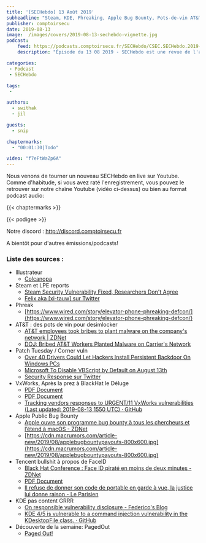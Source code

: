 ```yaml
---
title: '[SECHebdo] 13 Août 2019'
subheadline: "Steam, KDE, Phreaking, Apple Bug Bounty, Pots-de-vin AT&T, Corner Vuln, VwWorks, FaceID, etc."
publisher: comptoirsecu
date: 2019-08-13
image:  /images/covers/2019-08-13-sechebdo-vignette.jpg
podcast:
    feed: https://podcasts.comptoirsecu.fr/SECHebdo/CSEC.SECHebdo.2019-08-13.m4a
    description: "Épisode du 13 08 2019 - SECHebdo est une revue de l'actualité cybersécurité réalisée en live sur Youtube, généralement le mardi soir."

categories:
 - Podcast
 - SECHebdo

tags:
 - 

authors:
  - swithak
  - jil

guests:
  - snip

chaptermarks:
  - "00:01:30|Todo"

video: "f7eFtWaZp6A"
---
```


Nous venons de tourner un nouveau SECHebdo en live sur Youtube. Comme d'habitude, si vous avez raté l'enregistrement, vous pouvez le retrouver sur notre chaîne Youtube (vidéo ci-dessus) ou bien au format podcast audio:

{{< chaptermarks >}}

{{< podigee >}}

Notre discord : <http://discord.comptoirsecu.fr>

A bientôt pour d'autres émissions/podcasts!

### Liste des sources :

*  Illustrateur
	* [Colcanopa](https://twitter.com/colcanopa)
*  Steam et LPE reports
	* [Steam Security Vulnerability Fixed, Researchers Don't Agree](https://www.bleepingcomputer.com/news/security/steam-security-vulnerability-fixed-researchers-dont-agree/)
	* [Felix aka [xi-tauw] sur Twitter](https://twitter.com/PsiDragon/status/1159001957794766849)
*  Phreak
	* [https://www.wired.com/story/elevator-phone-phreaking-defcon/](https://www.wired.com/story/elevator-phone-phreaking-defcon/)
*  AT&T : des pots de vin pour desimlocker
	* [AT&T employees took bribes to plant malware on the company's network | ZDNet](https://www.zdnet.com/article/at-t-employees-took-bribes-to-plant-malware-on-the-companys-network/)
	* [DOJ: Bribed AT&T Workers Planted Malware on Carrier's Network](https://www.bankinfosecurity.com/doj-bribed-att-workers-planted-malware-on-carriers-network-a-12885)
* Patch Tuesday / Corner vuln
	* [Over 40 Drivers Could Let Hackers Install Persistent Backdoor On Windows PCs](https://thehackernews.com/2019/08/windows-driver-vulnerability.html)
	* [Microsoft To Disable VBScript by Default on August 13th](https://www.bleepingcomputer.com/news/security/microsoft-to-disable-vbscript-by-default-on-august-13th/)
	* [Security Response sur Twitter](https://twitter.com/msftsecresponse/status/1161331421895512064)
*  VxWorks, Après la prez à BlackHat le Déluge
	* [PDF Document](http://i.blackhat.com/USA-19/Thursday/us-19-Seri-Critical-Zero-Days-Remotely-Compromise-The-Most-Popular-Real-Time-OS.pdf)
	* [PDF Document](http://i.blackhat.com/USA-19/Thursday/us-19-Seri-Critical-Zero-Days-Remotely-Compromise-The-Most-Popular-Real-Time-OS-wp.pdf)
	* [Tracking vendors responses to URGENT/11 VxWorks vulnerabilities (Last updated: 2019-08-13 1550 UTC) · GitHub](https://gist.github.com/SwitHak/7e1bfa1e36a5f1f02d900062d188a8a4)
*  Apple Public Bug Bounty
	* [Apple ouvre son programme bug bounty à tous les chercheurs et l’étend à macOS - ZDNet](https://www.zdnet.fr/actualites/apple-ouvre-son-programme-bug-bounty-a-tous-les-chercheurs-et-l-etend-a-macos-39888985.htm)
	* [https://cdn.macrumors.com/article-new/2019/08/applebugbountypayouts-800x600.jpg](https://cdn.macrumors.com/article-new/2019/08/applebugbountypayouts-800x600.jpg)
*  Tencent bullshit à propos de FaceID
	* [Black Hat Conference : Face ID piraté en moins de deux minutes - ZDNet](https://www.zdnet.fr/actualites/black-hat-conference-face-id-pirate-en-moins-de-deux-minutes-39889023.htm)
	* [PDF Document](https://i.blackhat.com/USA-19/Wednesday/us-19-Chen-Biometric-Authentication-Under-Threat-Liveness-Detection-Hacking.pdf)
	* [Il refuse de donner son code de portable en garde à vue, la justice lui donne raison - Le Parisien](http://www.leparisien.fr/faits-divers/garde-a-vue-et-deverrouillage-des-telephones-portables-une-jurisprudence-qui-fera-date-11-06-2019-8090817.php)
*  KDE pas content GRRR
	* [On responsible vulnerability disclosure - Federico's Blog](https://people.gnome.org/~federico/blog/on-responsible-vulnerability-disclosure.html)
	* [KDE 4/5 is vulnerable to a command injection vulnerability in the KDesktopFile class. · GitHub](https://gist.github.com/zeropwn/630832df151029cb8f22d5b6b9efaefb)
*  Découverte de la semaine: PagedOut
	* [Paged Out!](https://pagedout.institute/)
